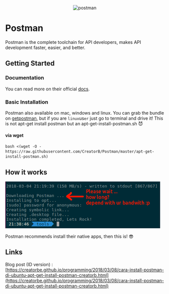 <p align="center">
  <img src="https://www.getpostman.com/img/touch-icons/touch-icon-192x192.png" alt="postman">
</p>

# Postman
Postman is the complete toolchain for API developers, makes API development faster, easier, and better.

## Getting Started

### Documentation

You can read more on their official [docs](https://www.getpostman.com/docs/).

### Basic Installation

Postman also available on mac, windows and linux. You can grab the bundle on [getpostman](https://www.getpostman.com/apps), but if you are `linux`us`er` just go to terminal and drive it! This is not apt-get install postman but an apt-get-install-postman.sh :smiling_imp:

#### via wget

```shell
bash <(wget -O - https://raw.githubusercontent.com/CreatorB/Postman/master/apt-get-install-postman.sh)
```

## How it works

![alt texti](https://raw.githubusercontent.com/CreatorB/Postman/master/creatorbe-postman.png)

Postman recommends install their native apps, then this is! :sunglasses:

## Links

Blog post (ID version) : [https://creatorbe.github.io/programming/2018/03/08/cara-install-postman-di-ubuntu-apt-get-install-postman-creatorb.html](https://creatorbe.github.io/programming/2018/03/08/cara-install-postman-di-ubuntu-apt-get-install-postman-creatorb.html)
